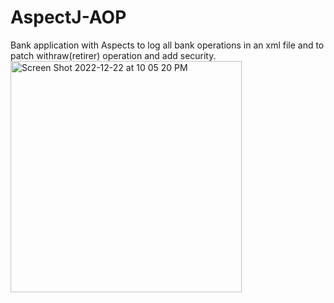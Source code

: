 # AspectJ-AOP
Bank application with Aspects to log all bank operations in an xml file and to patch withraw(retirer) operation and add security.
<img width="370" alt="Screen Shot 2022-12-22 at 10 05 20 PM" src="https://user-images.githubusercontent.com/84875875/209226112-95ee0d66-f5e2-4097-8653-a42a57d50969.png">
